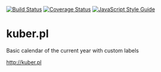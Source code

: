 [![Build Status](https://travis-ci.org/neu5/kuber.pl.svg?branch=master)](https://travis-ci.org/neu5/kuber.pl)
[![Coverage Status](https://coveralls.io/repos/github/neu5/kuber.pl/badge.svg?branch=master)](https://coveralls.io/github/neu5/kuber.pl?branch=master)
[![JavaScript Style Guide](https://img.shields.io/badge/code_style-standard-brightgreen.svg)](https://standardjs.com)

# kuber.pl
Basic calendar of the current year with custom labels

<http://kuber.pl>
